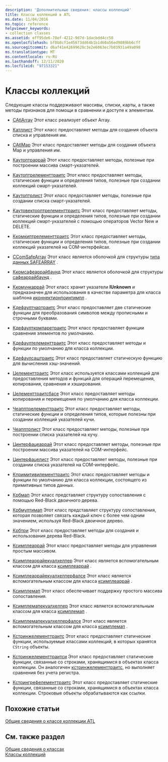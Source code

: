 ```yaml
---
description: 'Дополнительные сведения: классы коллекций'
title: Классы коллекций в ATL
ms.date: 11/04/2016
ms.topic: reference
helpviewer_keywords:
- collection classes
ms.assetid: eff95de6-78ef-4212-9d7d-1dacbdd4cc58
ms.openlocfilehash: bf0b8cf1e45673dd64b1b1d60a56ed9889bb6cff
ms.sourcegitcommit: d6af41e42699628c3e2e6063ec7b03931a49a098
ms.translationtype: MT
ms.contentlocale: ru-RU
ms.lasthandoff: 12/11/2020
ms.locfileid: "97153321"
---
```

# <a name="collection-classes"></a>Классы коллекций

Следующие классы поддерживают массивы, списки, карты, а также методы признаков для помощи в сравнении и доступе к элементам.

- [CAtlArray](../atl/reference/catlarray-class.md) Этот класс реализует объект Array.

- [Катллист](../atl/reference/catllist-class.md) Этот класс предоставляет методы для создания объекта списка и управления им.

- [CAtlMap](../atl/reference/catlmap-class.md) Этот класс предоставляет методы для создания объекта Map и управления им.

- [Каутоптраррай](../atl/reference/cautoptrarray-class.md) Этот класс предоставляет методы, полезные при построении массива смарт-указателей.

- [Каутоптрелементтраитс](../atl/reference/cautoptrelementtraits-class.md) Этот класс предоставляет методы, статические функции и определения типов, полезные при создании коллекций смарт-указателей.

- [Каутоптрлист](../atl/reference/cautoptrlist-class.md) Этот класс предоставляет методы, полезные при создании списка смарт-указателей.

- [Каутовекторптрелементтраитс](../atl/reference/cautovectorptrelementtraits-class.md) Этот класс предоставляет методы, статические функции и определения типов, полезные при создании коллекций смарт-указателей с помощью операторов Vector New и DELETE.

- [Ккомкиптрелементтраитс](../atl/reference/ccomqiptrelementtraits-class.md) Этот класс предоставляет методы, статические функции и определения типов, полезные при создании коллекций указателей на COM-интерфейсах.

- [CComSafeArray](../atl/reference/ccomsafearray-class.md) Этот класс является оболочкой для структуры [типа данных SAFEARRAY](/windows/win32/api/oaidl/ns-oaidl-safearray) .

- [Ккомсафеаррайбаунд](../atl/reference/ccomsafearraybound-class.md) Этот класс является оболочкой для структуры [сафеаррайбаунд](/windows/win32/api/oaidl/ns-oaidl-safearraybound) .

- [Ккомункаррай](../atl/reference/ccomunkarray-class.md) Этот класс хранит указатели **IUnknown** и предназначен для использования в качестве параметра для класса шаблона [иконнектионпоинтимпл](../atl/reference/iconnectionpointimpl-class.md) .

- [Кдефаултчартраитс](../atl/reference/cdefaultchartraits-class.md) Этот класс предоставляет две статические функции для преобразования символов между прописными и строчными буквами.

- [Кдефаулткомпаретраитс](../atl/reference/cdefaultcomparetraits-class.md) Этот класс предоставляет функции сравнения элементов по умолчанию.

- [Кдефаултелементтраитс](../atl/reference/cdefaultelementtraits-class.md) Этот класс предоставляет методы и функции по умолчанию для класса коллекции.

- [Кдефаулсаштраитс](../atl/reference/cdefaulthashtraits-class.md) Этот класс предоставляет статическую функцию для вычисления хэш-значений.

- [Целементтраитс](../atl/reference/celementtraits-class.md) Этот класс используется классами коллекций для предоставления методов и функций для операций перемещения, копирования, сравнения и хэширования.

- [Целементтраитсбасе](../atl/reference/celementtraitsbase-class.md) Этот класс предоставляет методы копирования и перемещения по умолчанию для класса коллекции.

- [Чеапптрелементтраитс](../atl/reference/cheapptrelementtraits-class.md) Этот класс предоставляет методы, статические функции и определения типов, которые полезны при создании коллекций указателей кучи.

- [Чеапптрлист](../atl/reference/cheapptrlist-class.md) Этот класс предоставляет методы, полезные при построении списка указателей на кучу.

- [Цинтерфацеаррай](../atl/reference/cinterfacearray-class.md) Этот класс предоставляет методы, полезные при построении массива указателей на COM-интерфейс.

- [Цинтерфацелист](../atl/reference/cinterfacelist-class.md) Этот класс предоставляет методы, полезные при создании списка указателей на COM-интерфейс.

- [Кпримитивилементтраитс](../atl/reference/cprimitiveelementtraits-class.md) Этот класс предоставляет методы и функции по умолчанию для класса коллекции, состоящего из примитивных типов данных.

- [Крбмап](../atl/reference/crbmap-class.md) Этот класс представляет структуру сопоставления с помощью Red-Black двоичного дерева.

- [Крбмултимап](../atl/reference/crbmultimap-class.md) Этот класс представляет структуру сопоставления, которая позволяет связать каждый ключ с более чем одним значением, используя Red-Black двоичное дерево.

- [Крбтри](../atl/reference/crbtree-class.md) Этот класс предоставляет методы для создания и использования дерева Red-Black.

- [Ксимплеаррай](../atl/reference/csimplearray-class.md) Этот класс предоставляет методы для управления простым массивом.

- [Ксимплеаррайекуалхелпер](../atl/reference/csimplearrayequalhelper-class.md) Этот класс является вспомогательным классом для класса [ксимплеаррай](../atl/reference/csimplearray-class.md) .

- [Ксимплеаррайекуалхелперфалсе](../atl/reference/csimplearrayequalhelperfalse-class.md) Этот класс является вспомогательным классом для класса [ксимплеаррай](../atl/reference/csimplearray-class.md) .

- [Ксимплемап](../atl/reference/csimplemap-class.md) Этот класс обеспечивает поддержку простого массива сопоставления.

- [Ксимплемапекуалхелпер](../atl/reference/csimplemapequalhelper-class.md) Этот класс является вспомогательным классом для класса [ксимплемап](../atl/reference/csimplemap-class.md) .

- [Ксимплемапекуалхелперфалсе](../atl/reference/csimplemapequalhelperfalse-class.md) Этот класс является вспомогательным классом для класса [ксимплемап](../atl/reference/csimplemap-class.md) .

- [Кстринжелементтраитс](../atl/reference/cstringelementtraits-class.md) Этот класс предоставляет статические функции, используемые классами коллекций, в которых хранятся `CString` объекты.

- [Кстринжелементтраитси](../atl/reference/cstringelementtraitsi-class.md) Этот класс предоставляет статические функции, связанные со строками, хранящимися в объектах класса коллекции. Он аналогичен [кстринжелементтраитс](../atl/reference/cstringelementtraits-class.md), но выполняет сравнения без учета регистра.

- [Кстрингрефелементтраитс](../atl/reference/cstringrefelementtraits-class.md) Этот класс предоставляет статические функции, связанные со строками, хранящимися в объектах класса коллекции. Строковые объекты обрабатываются как ссылки.

## <a name="related-articles"></a>Похожие статьи

[Общие сведения о классе коллекции ATL](../atl/atl-collection-classes.md)

## <a name="see-also"></a>См. также раздел

[Общие сведения о классах](../atl/atl-class-overview.md)<br/>
[Классы коллекций](../atl/atl-collection-classes.md)
